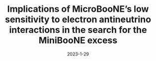 ---
title: 'Implications of MicroBooNE’s low sensitivity to electron antineutrino interactions in the search for the MiniBooNE excess'
authors: Nicholas W. Kamp, Matheus Hostert, Carlos A. Argüelles, Janet M. Conrad, Michael H. Shaevitz
collection: publication
permalink: /publication/2023-1-29-ImplicationsofMicroBooNEslowsensitivitytoelectronantineutrinointeractionsinthesearchfortheMiniBooNEexcess
date: 2023-1-29
venue: Phys.Rev.D 
paperurl: 'https://arxiv.org/abs/2301.12573'
citation: 'Implications of MicroBooNE’s low sensitivity to electron antineutrino interactions in the search for the MiniBooNE excess, Nicholas W. Kamp, Matheus Hostert, Carlos A. Argüelles, Janet M. Conrad, Michael H. Shaevitz, Phys.Rev.D 107 (2023) 9 092002'
eprint: '2301.12573'
---